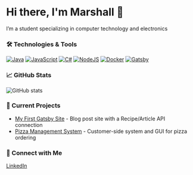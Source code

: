 # Hi there, I'm Marshall 👋

I’m a student specializing in computer technology and electronics

### 🛠 Technologies & Tools
[![Java](https://img.shields.io/badge/Java-%23ED8B00.svg?logo=openjdk&logoColor=white)](#)
[![JavaScript](https://img.shields.io/badge/JavaScript-F7DF1E?logo=javascript&logoColor=000)](#)
[![C#](https://custom-icon-badges.demolab.com/badge/C%23-%23239120.svg?logo=cshrp&logoColor=white)](#)
[![NodeJS](https://img.shields.io/badge/Node.js-6DA55F?logo=node.js&logoColor=white)](#)
[![Docker](https://img.shields.io/badge/Docker-2496ED?logo=docker&logoColor=fff)](#)
[![Gatsby](https://img.shields.io/badge/Gatsby-%23663399.svg?logo=gatsby&logoColor=white)](#)

### 📈 GitHub Stats
![GitHub stats](https://github-readme-stats.vercel.app/api?username=MarshallM77&show_icons=true&theme=radical)

### 🚀 Current Projects
- [My First Gatsby Site](https://github.com/MarshallM77/my-first-gatsby-site) - Blog post site with a Recipe/Article API connection
- [Pizza Management System](https://github.com/MarshallM77/PizzaManagement) - Customer-side system and GUI for pizza ordering

### 🔗 Connect with Me
[LinkedIn](https://www.linkedin.com/in/marshall-maguire/)

